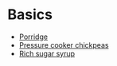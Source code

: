 # Basics

- [Porridge](../recipes/porridge.md)
- [Pressure cooker chickpeas](../recipes/pressure-cooker-chickpeas.md)
- [Rich sugar syrup](../recipes/rich-sugar-syrup.md)
